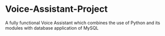 # Voice-Assistant-Project
A fully functional Voice Assistant which combines the use of Python and its modules with database application of MySQL
